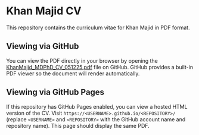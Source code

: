 # Khan Majid CV

This repository contains the curriculum vitae for Khan Majid in PDF format.

## Viewing via GitHub

You can view the PDF directly in your browser by opening the [KhanMajid_MDPhD_CV_051225.pdf](./KhanMajid_MDPhD_CV_051225.pdf) file on GitHub. GitHub provides a built-in PDF viewer so the document will render automatically.

## Viewing via GitHub Pages

If this repository has GitHub Pages enabled, you can view a hosted HTML version of the CV. Visit `https://<USERNAME>.github.io/<REPOSITORY>/` (replace `<USERNAME>` and `<REPOSITORY>` with the GitHub account name and repository name). This page should display the same PDF.

